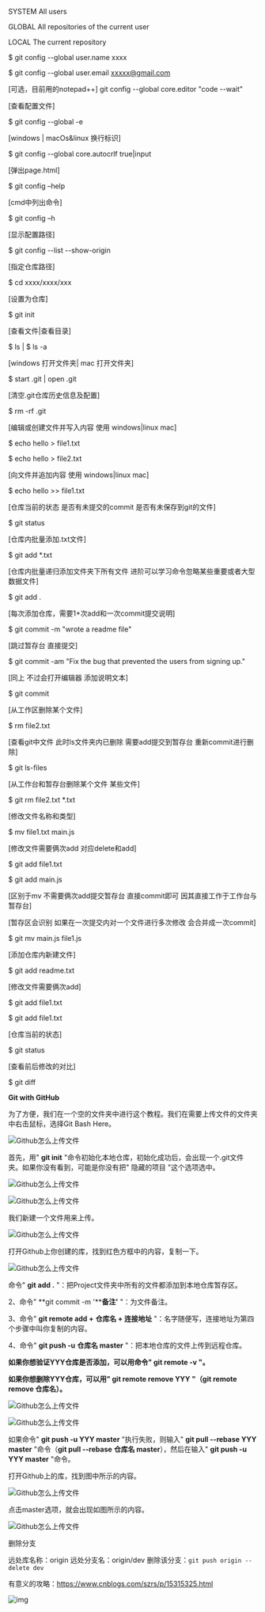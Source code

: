 SYSTEM All users 

GLOBAL All repositories of the current user

LOCAL The current repository

 

$ git config --global user.name xxxx

 

$ git config --global user.email xxxxx@gmail.com

 

[可选，目前用的notepad++]
 git config --global core.editor "code --wait"

 

[查看配置文件]

$ git config --global -e

 

[windows | macOs&linux 换行标识]

$ git config --global core.autocrlf true|input

 

[弹出page.html]

$ git config –help

 

[cmd中列出命令]

$ git config –h

 

[显示配置路径]

$ git config --list --show-origin

 

 

[指定仓库路径]

$ cd xxxx/xxxx/xxx

 

[设置为仓库]

$ git init

 

[查看文件|查看目录]

$ ls | $ ls -a

 

[windows 打开文件夹| mac 打开文件夹]

$ start .git | open .git

 

[清空.git仓库历史信息及配置]

$ rm -rf .git

 

[编辑或创建文件并写入内容 使用 windows|linux mac]

$ echo hello > file1.txt

$ echo hello > file2.txt

 

[向文件并追加内容 使用 windows|linux mac]

$ echo hello >> file1.txt

 

[仓库当前的状态 是否有未提交的commit 是否有未保存到git的文件]

$ git status

 

[仓库内批量添加.txt文件]

$ git add *.txt

 

[仓库内批量递归添加文件夹下所有文件 进阶可以学习命令忽略某些重要或者大型数据文件]

$ git add .

 



[每次添加仓库，需要1+次add和一次commit提交说明]

$ git commit -m "wrote a readme file"

 

[跳过暂存台 直接提交]

$ git commit -am "Fix the bug that prevented the users from signing up."

 

[同上 不过会打开编辑器 添加说明文本]

$ git commit

 

[从工作区删除某个文件]

$ rm file2.txt

 

[查看git中文件 此时ls文件夹内已删除 需要add提交到暂存台 重新commit进行删除]

$ git ls-files

 

[从工作台和暂存台删除某个文件 某些文件]

$ git rm file2.txt *.txt

 

[修改文件名称和类型]

$ mv file1.txt main.js

 

[修改文件需要俩次add 对应delete和add]

$ git add file1.txt 

$ git add main.js

 

[区别于mv 不需要俩次add提交暂存台 直接commit即可 因其直接工作于工作台与暂存台]

[暂存区会识别 如果在一次提交内对一个文件进行多次修改 会合并成一次commit]

$ git mv main.js file1.js

 

 

[添加仓库内新建文件]

$ git add readme.txt

 

[修改文件需要俩次add]

$ git add file1.txt 

$ git add file1.txt

 

 

[仓库当前的状态]

$ git status

 

[查看前后修改的对比]

$ git diff

 

**Git with GitHub**

 

为了方便，我们在一个空的文件夹中进行这个教程。我们在需要上传文件的文件夹中右击鼠标，选择Git Bash Here。





![Github怎么上传文件](photo01.png)

首先，用" **git init** "命令初始化本地仓库，初始化成功后，会出现一个.git文件夹。如果你没有看到，可能是你没有把" 隐藏的项目 "这个选项选中。

![Github怎么上传文件](photo03.png)

![Github怎么上传文件](photo04.png)

我们新建一个文件用来上传。

![Github怎么上传文件](photo05.png)

打开Github上你创建的库，找到红色方框中的内容，复制一下。

![Github怎么上传文件](photo06.png)

命令" **git add .** "：把Project文件夹中所有的文件都添加到本地仓库暂存区。

2、命令" **git commit -m '****备注'** "：为文件备注。

3、命令" **git remote add +** **仓库名 + 连接地址** "：名字随便写，连接地址为第四个步骤中叫你复制的内容。

4、命令" **git push -u** **仓库名 master** "：把本地仓库的文件上传到远程仓库。

**如果你想验证YYY仓库是否添加，可以用命令" git remote -v "。**

**如果你想删除YYY仓库，可以用" git remote remove YYY "（git remote remove 仓库名）。**

![Github怎么上传文件](photo07.png)

![Github怎么上传文件](photo08.png)

如果命令" **git push -u YYY master** "执行失败，则输入" **git pull --rebase YYY master** "命令（**git pull --rebase** **仓库名 master**），然后在输入" **git push -u YYY master** "命令。

打开Github上的库，找到图中所示的内容。

![Github怎么上传文件](photo09.png)

点击master选项，就会出现如图所示的内容。

![Github怎么上传文件](photo10.png)

 

 

 

删除分支

远处库名称：origin
 远处分支名：origin/dev
 删除该分支：`git push origin --delete dev`

 

 

有意义的攻略：https://www.cnblogs.com/szrs/p/15315325.html

 

 

![img](photo12.png)